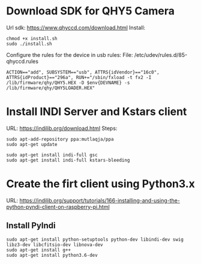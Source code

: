 # Download SDK for QHY5 Camera

Url sdk: https://www.qhyccd.com/download.html
Install: 
```
chmod +x install.sh
sudo ./install.sh
```

Configure the rules for the device in usb rules:
File: /etc/udev/rules.d/85-qhyccd.rules
```
ACTION=="add", SUBSYSTEM=="usb", ATTRS{idVendor}=="16c0", ATTRS{idProduct}=="296a", RUN+="/sbin/fxload -t fx2 -I /lib/firmware/qhy/QHY5.HEX -D $env{DEVNAME} -s /lib/firmware/qhy/QHY5LOADER.HEX"
```

# Install INDI Server and Kstars client

URL: https://indilib.org/download.html
Steps:
```
sudo apt-add-repository ppa:mutlaqja/ppa
sudo apt-get update

sudo apt-get install indi-full gsc
sudo apt-get install indi-full kstars-bleeding
```

# Create the firt client using Python3.x
URL: https://indilib.org/support/tutorials/166-installing-and-using-the-python-pyndi-client-on-raspberry-pi.html

## Install PyIndi
```
sudo apt-get install python-setuptools python-dev libindi-dev swig libz3-dev libcfitsio-dev libnova-dev
sudo apt-get install g++
sudo apt-get install python3.6-dev
```
